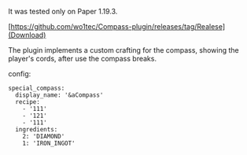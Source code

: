 It was tested only on Paper 1.19.3.

[https://github.com/wo1tec/Compass-plugin/releases/tag/Realese](Download)

The plugin implements a custom crafting for the compass, showing the player's cords, after use the compass breaks.

config:
``` 
special_compass:
  display_name: '&aCompass'
  recipe: 
    - '111'
    - '121'
    - '111'
  ingredients:
    2: 'DIAMOND'
    1: 'IRON_INGOT'
```


